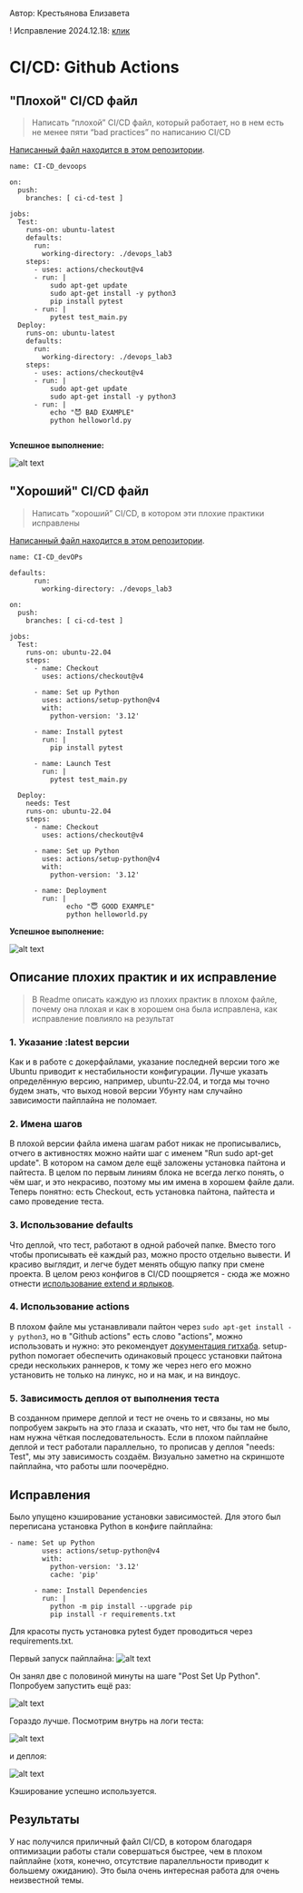Автор: Крестьянова Елизавета

! Исправление 2024.12.18: [клик](#исправления)
# CI/CD: Github Actions
## "Плохой" CI/CD файл
> Написать “плохой” CI/CD файл, который работает, но в нем есть не менее пяти “bad practices” по написанию CI/CD

[Написанный файл находится в этом репозитории](https://github.com/plida/itmo_devops-cloud/blob/master/.github/workflows/bad_example.yml).

```
name: CI-CD_devoops 

on: 
  push:
    branches: [ ci-cd-test ]

jobs:
  Test:
    runs-on: ubuntu-latest
    defaults:
      run:
        working-directory: ./devops_lab3
    steps:
      - uses: actions/checkout@v4
      - run: |
          sudo apt-get update
          sudo apt-get install -y python3
          pip install pytest
      - run: |
          pytest test_main.py
  Deploy:
    runs-on: ubuntu-latest
    defaults:
      run:
        working-directory: ./devops_lab3
    steps: 
      - uses: actions/checkout@v4
      - run: |
          sudo apt-get update
          sudo apt-get install -y python3
      - run: |
          echo "😈 BAD EXAMPLE"
          python helloworld.py
          
```

**Успешное выполнение:**

![alt text](<../images/cicdbad1.png>)

## "Хороший" CI/CD файл
> Написать “хороший” CI/CD, в котором эти плохие практики исправлены

[Написанный файл находится в этом репозитории](https://github.com/plida/itmo_devops-cloud/blob/master/.github/workflows/good_example.yml).

```
name: CI-CD_devOPs 

defaults:
      run:
        working-directory: ./devops_lab3

on: 
  push:
    branches: [ ci-cd-test ]

jobs:
  Test:
    runs-on: ubuntu-22.04
    steps:
      - name: Checkout
        uses: actions/checkout@v4
  
      - name: Set up Python
        uses: actions/setup-python@v4
        with:
          python-version: '3.12'
  
      - name: Install pytest
        run: |
          pip install pytest
          
      - name: Launch Test
        run: |
          pytest test_main.py
          
  Deploy:
    needs: Test
    runs-on: ubuntu-22.04
    steps:
      - name: Checkout
        uses: actions/checkout@v4

      - name: Set up Python
        uses: actions/setup-python@v4
        with:
          python-version: '3.12'

      - name: Deployment
        run: |
              echo "😇 GOOD EXAMPLE"
              python helloworld.py
```

**Успешное выполнение:**

![alt text](<../images/cicdgood1.png>)

## Описание плохих практик и их исправление

> В Readme описать каждую из плохих практик в плохом файле, почему она плохая и как в хорошем она была исправлена, как исправление повлияло на результат

### 1. Указание :latest версии

Как и в работе с докерфайлами, указание последней версии того же Ubuntu приводит к нестабильности конфигурации. Лучше указать определённую версию, например, ubuntu-22.04, и тогда мы точно будем знать, что выход новой версии Убунту нам случайно зависимости пайплайна не поломает.

### 2. Имена шагов

В плохой версии файла имена шагам работ никак не прописывались, отчего в активностях можно найти шаг с именем "Run sudo apt-get update". В котором на самом деле ещё заложены установка пайтона и пайтеста. В целом по первым линиям блока не всегда легко понять, о чём шаг, и это некрасиво, поэтому мы им имена в хорошем файле дали. Теперь понятно: есть Checkout, есть установка пайтона, пайтеста и само проведение теста.

### 3. Использование defaults

Что деплой, что тест, работают в одной рабочей папке. Вместо того чтобы прописывать её каждый раз, можно просто отдельно вывести. И красиво выглядит, и легче будет менять общую папку при смене проекта. В целом реюз конфигов в CI/CD поощряется - сюда же можно отнести [использование extend и ярлыков](https://about.gitlab.com/blog/2020/10/01/three-yaml-tips-better-pipelines/).

### 4. Использование actions

В плохом файле мы устанавливали пайтон через `sudo apt-get install -y python3`, но в "Github actions" есть слово "actions", можно использовать и нужно: это рекомендует [документация гитхаба](https://docs.github.com/en/actions/use-cases-and-examples/building-and-testing/building-and-testing-python#specifying-a-python-version). setup-python помогает обеспечить одинаковый процесс установки пайтона среди нескольких раннеров, к тому же через него его можно установить не только на линукс, но и на мак, и на виндоус.

### 5. Зависимость деплоя от выполнения теста

В созданном примере деплой и тест не очень то и связаны, но мы попробуем закрыть на это глаза и сказать, что нет, что бы там не было, нам нужна чёткая последовательность. Если в плохом пайплайне деплой и тест работали параллельно, то прописав у деплоя "needs: Test", мы эту зависимость создаём. Визуально заметно на скриншоте пайплайна, что работы шли поочерёдно. 

## Исправления

Было упущено кэширование установки зависимостей. Для этого был переписана установка Python в конфиге пайплайна:
```
- name: Set up Python
        uses: actions/setup-python@v4
        with:
          python-version: '3.12'
          cache: 'pip'
  
      - name: Install Dependencies
        run: |
          python -m pip install --upgrade pip
          pip install -r requirements.txt
```

Для красоты пусть установка pytest будет проводиться через requirements.txt.

Первый запуск пайплайна:
![alt text](<../images/cicdfix1.png>)

Он занял две с половиной минуты на шаге "Post Set Up Python". Попробуем запустить ещё раз:

![alt text](<../images/cicdfix2.png>)

Гораздо лучше. Посмотрим внутрь на логи теста:

![alt text](<../images/cicdfix3.png>)

и деплоя:

![alt text](<../images/cicdfix4.png>)

Кэширование успешно используется.

## Результаты

У нас получился приличный файл CI/CD, в котором благодаря оптимизации работы стали совершаться быстрее, чем в плохом пайплайне (хотя, конечно, отсутствие паралелльности приводит к большему ожиданию). Это была очень интересная работа для очень неизвестной темы.

